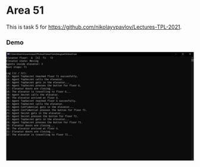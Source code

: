 # Area 51

This is task 5 for https://github.com/nikolayvpavlov/Lectures-TPL-2021.

### Demo

![Screenshot 1](./screenshots/1.jpg)
